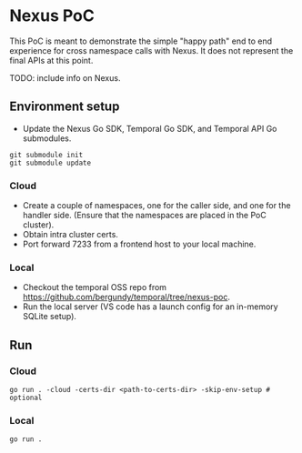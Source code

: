 # Nexus PoC

This PoC is meant to demonstrate the simple "happy path" end to end experience for cross namespace calls with Nexus.
It does not represent the final APIs at this point.

TODO: include info on Nexus.

## Environment setup

- Update the Nexus Go SDK, Temporal Go SDK, and Temporal API Go submodules.

```
git submodule init
git submodule update
```

### Cloud

- Create a couple of namespaces, one for the caller side, and one for the handler side.
  (Ensure that the namespaces are placed in the PoC cluster).
- Obtain intra cluster certs.
- Port forward 7233 from a frontend host to your local machine.

### Local

- Checkout the temporal OSS repo from https://github.com/bergundy/temporal/tree/nexus-poc.
- Run the local server (VS code has a launch config for an in-memory SQLite setup).

## Run

### Cloud

```
go run . -cloud -certs-dir <path-to-certs-dir> -skip-env-setup # optional
```

### Local

```
go run .
```
